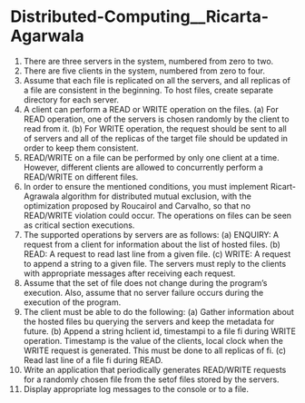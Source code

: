 # Distributed-Computing__Ricarta-Agarwala


1. There are three servers in the system, numbered from zero to two.
2. There are five clients in the system, numbered from zero to four.
3. Assume that each file is replicated on all the servers, and all replicas of a file are consistent in the beginning. To host files, create separate directory for each server.
4. A client can perform a READ or WRITE operation on the files.
  (a) For READ operation, one of the servers is chosen randomly by the client to read from it.
  (b) For WRITE operation, the request should be sent to all of servers and all of the replicas of the target file should be updated in order to keep them consistent.
5. READ/WRITE on a file can be performed by only one client at a time. However, different clients are allowed to concurrently perform a READ/WRITE on different files.
6. In order to ensure the mentioned conditions, you must implement Ricart-Agrawala algorithm for distributed mutual exclusion, with the optimization proposed by Roucairol and Carvalho, so that no READ/WRITE violation
could occur. The operations on files can be seen as critical section executions.
7. The supported operations by servers are as follows:
  (a) ENQUIRY: A request from a client for information about the list of hosted files.
  (b) READ: A request to read last line from a given file.
  (c) WRITE: A request to append a string to a given file.
The servers must reply to the clients with appropriate messages after receiving each request.
8. Assume that the set of file does not change during the program’s execution. Also, assume that no server failure occurs during the execution of the program.
9. The client must be able to do the following:
  (a) Gather information about the hosted files bu querying the servers and keep the metadata for future.
  (b) Append a string hclient id, timestampi to a file fi during WRITE operation. Timestamp is the value of
the clients, local clock when the WRITE request is generated. This must be done to all replicas of fi.
  (c) Read last line of a file fi during READ.
10. Write an application that periodically generates READ/WRITE requests for a randomly chosen file from the setof files stored by the servers.
11. Display appropriate log messages to the console or to a file.

